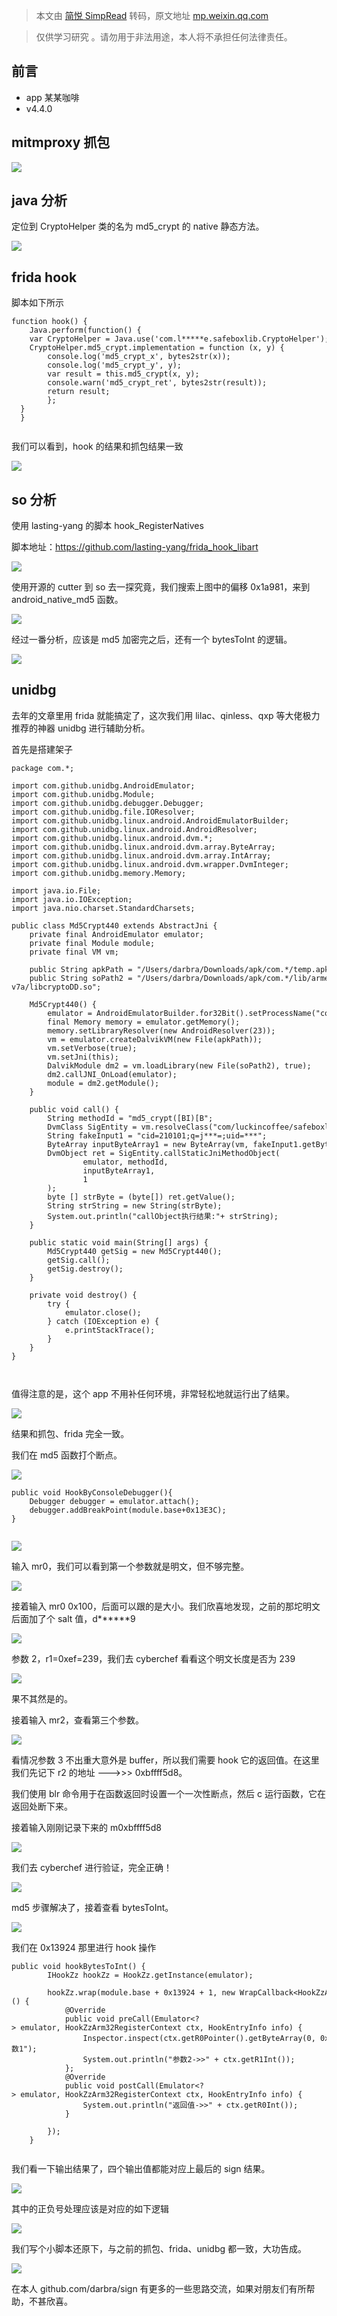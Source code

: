 > 本文由 [简悦 SimpRead](http://ksria.com/simpread/) 转码，原文地址 [mp.weixin.qq.com](https://mp.weixin.qq.com/s?__biz=MzIxOTQ1OTA0Ng==&mid=2247484164&idx=1&sn=dab3441a211bc568bcc8a94a34857e1f&chksm=97dbbf8da0ac369b34ff82796b00273fb2f9e397b31c98d4a1ecfc2aac6f7bdc2d4a305cda35&mpshare=1&scene=1&srcid=0302sQN7FCkfK824hr7fDsXH&sharer_sharetime=1646203681892&sharer_shareid=56da189f782ce62249ab4f6494feca50&version=3.1.20.90367&platform=mac#rd)

> 仅供学习研究 。请勿用于非法用途，本人将不承担任何法律责任。

## 前言

- app 某某咖啡
- v4.4.0

## mitmproxy 抓包

![](https://mmbiz.qpic.cn/mmbiz_png/8ib9picwJag1awrIic90ricvhRkstywCbTpicjccdL8L6WkeY7vEMaLCr1qqmXxYNVG2hZ8tWGuwfPHibNiahSpv0USvg/640?wx_fmt=png)

## java 分析

定位到 CryptoHelper 类的名为 md5_crypt 的 native 静态方法。

![](https://mmbiz.qpic.cn/mmbiz_png/8ib9picwJag1awrIic90ricvhRkstywCbTpicqUbian9FmyyvYBHN3T4SJ9NiaHicSicklDq0hkqqicNZBuTp5F1uVx6WDxQ/640?wx_fmt=png)

## frida hook

脚本如下所示

```
function hook() {
    Java.perform(function() {
    var CryptoHelper = Java.use('com.l*****e.safeboxlib.CryptoHelper');
    CryptoHelper.md5_crypt.implementation = function (x, y) {
        console.log('md5_crypt_x', bytes2str(x));
        console.log('md5_crypt_y', y);
        var result = this.md5_crypt(x, y);
        console.warn('md5_crypt_ret', bytes2str(result));
        return result;
        };
  }
  }


```

我们可以看到，hook 的结果和抓包结果一致

![](https://mmbiz.qpic.cn/mmbiz_png/8ib9picwJag1awrIic90ricvhRkstywCbTpiczCo3k1WFSYeef3I3fgoyicnAtoWejRBP2tk2OjCtSV0mo5UvYDQlmFA/640?wx_fmt=png)

## so 分析

使用 lasting-yang 的脚本 hook_RegisterNatives

脚本地址：https://github.com/lasting-yang/frida_hook_libart

![](https://mmbiz.qpic.cn/mmbiz_png/8ib9picwJag1awrIic90ricvhRkstywCbTpicZRkq410XCxicOhDf5L8v8O5MwBlxPWYCIHfOEibh2caJdZCk17hApdgw/640?wx_fmt=png)

使用开源的 cutter 到 so 去一探究竟，我们搜索上图中的偏移 0x1a981，来到 android_native_md5 函数。

![](https://mmbiz.qpic.cn/mmbiz_png/8ib9picwJag1awrIic90ricvhRkstywCbTpiclwgufef4e9yAbO66DcRMPa0PrND9Meh91VOswzWJJefaic4EEqM56AA/640?wx_fmt=png)

经过一番分析，应该是 md5 加密完之后，还有一个 bytesToInt 的逻辑。

![](https://mmbiz.qpic.cn/mmbiz_png/8ib9picwJag1awrIic90ricvhRkstywCbTpic850QMsGxmicFMuEbrKnmlQKcttaf9OJ2LIRqGMMOEDKaI5fX639yOuA/640?wx_fmt=png)

## unidbg

去年的文章里用 frida 就能搞定了，这次我们用 lilac、qinless、qxp 等大佬极力推荐的神器 unidbg 进行辅助分析。

首先是搭建架子

```
package com.*;

import com.github.unidbg.AndroidEmulator;
import com.github.unidbg.Module;
import com.github.unidbg.debugger.Debugger;
import com.github.unidbg.file.IOResolver;
import com.github.unidbg.linux.android.AndroidEmulatorBuilder;
import com.github.unidbg.linux.android.AndroidResolver;
import com.github.unidbg.linux.android.dvm.*;
import com.github.unidbg.linux.android.dvm.array.ByteArray;
import com.github.unidbg.linux.android.dvm.array.IntArray;
import com.github.unidbg.linux.android.dvm.wrapper.DvmInteger;
import com.github.unidbg.memory.Memory;

import java.io.File;
import java.io.IOException;
import java.nio.charset.StandardCharsets;

public class Md5Crypt440 extends AbstractJni {
    private final AndroidEmulator emulator;
    private final Module module;
    private final VM vm;

    public String apkPath = "/Users/darbra/Downloads/apk/com.*/temp.apk";
    public String soPath2 = "/Users/darbra/Downloads/apk/com.*/lib/armeabi-v7a/libcryptoDD.so";

    Md5Crypt440() {
        emulator = AndroidEmulatorBuilder.for32Bit().setProcessName("com.*").build();
        final Memory memory = emulator.getMemory();
        memory.setLibraryResolver(new AndroidResolver(23));
        vm = emulator.createDalvikVM(new File(apkPath));
        vm.setVerbose(true);
        vm.setJni(this);
        DalvikModule dm2 = vm.loadLibrary(new File(soPath2), true);
        dm2.callJNI_OnLoad(emulator);
        module = dm2.getModule();
    }

    public void call() {
        String methodId = "md5_crypt([BI)[B";
        DvmClass SigEntity = vm.resolveClass("com/luckincoffee/safeboxlib/CryptoHelper");
        String fakeInput1 = "cid=210101;q=j***=;uid=***";
        ByteArray inputByteArray1 = new ByteArray(vm, fakeInput1.getBytes(StandardCharsets.UTF_8));
        DvmObject ret = SigEntity.callStaticJniMethodObject(
                emulator, methodId,
                inputByteArray1,
                1
        );
        byte [] strByte = (byte[]) ret.getValue();
        String strString = new String(strByte);
        System.out.println("callObject执行结果:"+ strString);
    }

    public static void main(String[] args) {
        Md5Crypt440 getSig = new Md5Crypt440();
        getSig.call();
        getSig.destroy();
    }

    private void destroy() {
        try {
            emulator.close();
        } catch (IOException e) {
            e.printStackTrace();
        }
    }
}



```

值得注意的是，这个 app 不用补任何环境，非常轻松地就运行出了结果。

![](https://mmbiz.qpic.cn/mmbiz_png/8ib9picwJag1awrIic90ricvhRkstywCbTpic9bNKxxFpZ0EQ6VLKPT2GcHz9ficdbkPCQgrBkNjljLhGIxpmicj3paVg/640?wx_fmt=png)

结果和抓包、frida 完全一致。

我们在 md5 函数打个断点。

![](https://mmbiz.qpic.cn/mmbiz_png/8ib9picwJag1awrIic90ricvhRkstywCbTpicq13rMv8DMjy2rUIbKhFY0AvypXt4bOxaeiavy519N8DM1Z5yDeHjPIw/640?wx_fmt=png)

```
public void HookByConsoleDebugger(){
    Debugger debugger = emulator.attach();
    debugger.addBreakPoint(module.base+0x13E3C);
}


```

![](https://mmbiz.qpic.cn/mmbiz_png/8ib9picwJag1awrIic90ricvhRkstywCbTpicW9iaUZoVjarou5mHG56Hy7pj8qiapAQJDZ09eft7oKuaicIVlzJFIU2kg/640?wx_fmt=png)

输入 mr0，我们可以看到第一个参数就是明文，但不够完整。

![](https://mmbiz.qpic.cn/mmbiz_png/8ib9picwJag1awrIic90ricvhRkstywCbTpicBCgITQmoibrLF7ianKHamPThz18PoaRfP9g2WcjiaE3fGGFuLJEAl7icdA/640?wx_fmt=png)

接着输入 mr0 0x100，后面可以跟的是大小。我们欣喜地发现，之前的那坨明文后面加了个 salt 值，d**\*\***9

![](https://mmbiz.qpic.cn/mmbiz_png/8ib9picwJag1awrIic90ricvhRkstywCbTpiciaeiaQ5Vpvo7VMicG4CicZR1hSNn7Ds2BYPgXVxMibqjT6ZSzMMoJpoErng/640?wx_fmt=png)

参数 2，r1=0xef=239，我们去 cyberchef 看看这个明文长度是否为 239

![](https://mmbiz.qpic.cn/mmbiz_png/8ib9picwJag1awrIic90ricvhRkstywCbTpicIKpTN1BuXD6VBx36418grWJXPZDndO8XKpxsZia0lEnHVByhWsmAMFg/640?wx_fmt=png)

果不其然是的。

接着输入 mr2，查看第三个参数。

![](https://mmbiz.qpic.cn/mmbiz_png/8ib9picwJag1awrIic90ricvhRkstywCbTpicrwU6C0lviaAAaEQh478y7Uz1QVjsSNgnGe3p0OBmMcZDBvVYLQAHdSw/640?wx_fmt=png)

看情况参数 3 不出重大意外是 buffer，所以我们需要 hook 它的返回值。在这里我们先记下 r2 的地址 --->>> 0xbffff5d8。

我们使用 blr 命令用于在函数返回时设置一个一次性断点，然后 c 运行函数，它在返回处断下来。

接着输入刚刚记录下来的 m0xbffff5d8

![](https://mmbiz.qpic.cn/mmbiz_png/8ib9picwJag1acjmOUUvfhcLB6de0OCba2n84qxWpT7NO89jsib4bVGLibwNW3TWYSOxYCl1iar6GL0ahdNfxXJGjCg/640?wx_fmt=png)

我们去 cyberchef 进行验证，完全正确！

![](https://mmbiz.qpic.cn/mmbiz_png/8ib9picwJag1awrIic90ricvhRkstywCbTpicibEoicicuu5cFk4BL0znibUqFbD54whFmqbCokXtwhBiaib04icePuDSIbn9A/640?wx_fmt=png)

md5 步骤解决了，接着查看 bytesToInt。

![](https://mmbiz.qpic.cn/mmbiz_png/8ib9picwJag1acjmOUUvfhcLB6de0OCba2TZCPPyxnzpJSAN3qdXpwWxU6hWl85FGxlCd83bmIL2y2gtIZoBpugA/640?wx_fmt=png)

我们在 0x13924 那里进行 hook 操作

```
public void hookBytesToInt() {
        IHookZz hookZz = HookZz.getInstance(emulator);

        hookZz.wrap(module.base + 0x13924 + 1, new WrapCallback<HookZzArm32RegisterContext>() {
            @Override
            public void preCall(Emulator<?> emulator, HookZzArm32RegisterContext ctx, HookEntryInfo info) {
                Inspector.inspect(ctx.getR0Pointer().getByteArray(0, 0x10), "参数1");
                System.out.println("参数2->>" + ctx.getR1Int());
            };
            @Override
            public void postCall(Emulator<?> emulator, HookZzArm32RegisterContext ctx, HookEntryInfo info) {
                System.out.println("返回值->>" + ctx.getR0Int());
            }

        });
    }


```

我们看一下输出结果了，四个输出值都能对应上最后的 sign 结果。

![](https://mmbiz.qpic.cn/mmbiz_png/8ib9picwJag1acjmOUUvfhcLB6de0OCba29YghiaA0PWIXmASUOicKMIgOLY6kLJl207b8zFnDicHCY9qfvcRPxCTfA/640?wx_fmt=png)

其中的正负号处理应该是对应的如下逻辑

![](https://mmbiz.qpic.cn/mmbiz_png/8ib9picwJag1acjmOUUvfhcLB6de0OCba2rK63Wl0ibewXSvHz4eV5ZELhO5fkJSkiaJxXN7WBPMWibibeEW9VmtOv3A/640?wx_fmt=png)

我们写个小脚本还原下，与之前的抓包、frida、unidbg 都一致，大功告成。

![](https://mmbiz.qpic.cn/mmbiz_png/8ib9picwJag1acjmOUUvfhcLB6de0OCba2T5AuxrMzyOuXw7EZBnHfG3nuTXKO9HoiayBibqDKZwp8MorOaKwW4T5Q/640?wx_fmt=png)

在本人 github.com/darbra/sign 有更多的一些思路交流，如果对朋友们有所帮助，不甚欣喜。
